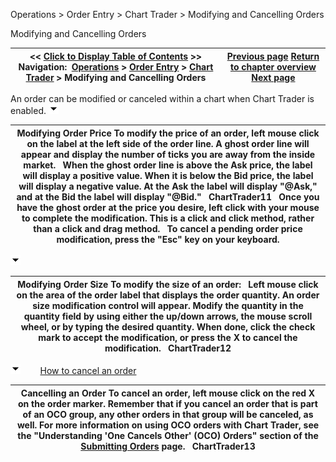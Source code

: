 ﻿
Operations \> Order Entry \> Chart Trader \> Modifying and Cancelling Orders

Modifying and Cancelling Orders

| \<\< [Click to Display Table of Contents](modifying_and_cancelling_orde2.md) \>\> **Navigation:**     [Operations](operations.md) \> [Order Entry](order_entry.md) \> [Chart Trader](chart_trader.md) \> Modifying and Cancelling Orders | [Previous page](submitting_orders4.md) [Return to chapter overview](chart_trader.md) [Next page](charttrader_attachtoindicator.md) |
| --- | --- |
An order can be modified or canceled within a chart when Chart Trader is enabled.
![tog_minus](tog_minus.gif)

| Modifying Order Price To modify the price of an order, left mouse click on the label at the left side of the order line. A ghost order line will appear and display the number of ticks you are away from the inside market.    When the ghost order line is above the Ask price, the label will display a positive value. When it is below the Bid price, the label will display a negative value. At the Ask the label will display "@Ask," and at the Bid the label will display "@Bid."    ChartTrader11   Once you have the ghost order at the price you desire, left click with your mouse to complete the modification. This is a click and click method, rather than a click and drag method.   To cancel a pending order price modification, press the "Esc" key on your keyboard. |
| --- |
![tog_minus](tog_minus.gif)

| Modifying Order Size To modify the size of an order:   Left mouse click on the area of the order label that displays the order quantity. An order size modification control will appear. Modify the quantity in the quantity field by using either the up/down arrows, the mouse scroll wheel, or by typing the desired quantity. When done, click the check mark to accept the modification, or press the X to cancel the modification.   ChartTrader12 |
| --- |
![tog_minus](tog_minus.gif)        [How to cancel an order](javascript:HMToggle('toggle','HowToCancelAnOrder','HowToCancelAnOrder_ICON'))

| Cancelling an Order To cancel an order, left mouse click on the red X on the order marker. Remember that if you cancel an order that is part of an OCO group, any other orders in that group will be canceled, as well. For more information on using OCO orders with Chart Trader, see the "Understanding 'One Cancels Other' (OCO) Orders" section of the [Submitting Orders](submitting_orders4.md) page.   ChartTrader13 |
| --- |

